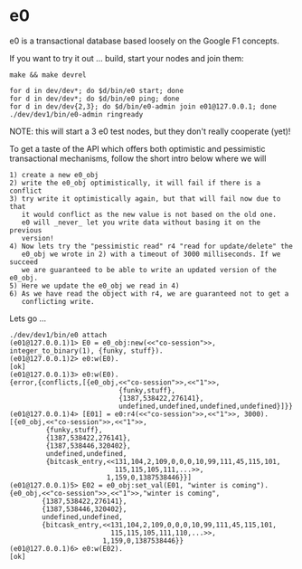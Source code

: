 e0
==

e0 is a transactional database based loosely on the Google F1 concepts.

If you want to try it out ... build, start your nodes and join them:

    make && make devrel

    for d in dev/dev*; do $d/bin/e0 start; done
    for d in dev/dev*; do $d/bin/e0 ping; done
    for d in dev/dev{2,3}; do $d/bin/e0-admin join e01@127.0.0.1; done
    ./dev/dev1/bin/e0-admin ringready

NOTE: this will start a 3 e0 test nodes, but they don't really cooperate (yet)!

To get a taste of the API which offers both optimistic and pessimistic
transactional mechanisms, follow the short intro below where we will

    1) create a new e0_obj
    2) write the e0_obj optimistically, it will fail if there is a conflict
    3) try write it optimistically again, but that will fail now due to that
       it would conflict as the new value is not based on the old one.
       e0 will _never_ let you write data without basing it on the previous
       version!
    4) Now lets try the "pessimistic read" r4 "read for update/delete" the 
       e0_obj we wrote in 2) with a timeout of 3000 milliseconds. If we succeed
       we are guaranteed to be able to write an updated version of the e0_obj.
    5) Here we update the e0_obj we read in 4)
    6) As we have read the object with r4, we are guaranteed not to get a 
       conflicting write. 

Lets go ...

    ./dev/dev1/bin/e0 attach
    (e01@127.0.0.1)1> E0 = e0_obj:new(<<"co-session">>, integer_to_binary(1), {funky, stuff}).
    (e01@127.0.0.1)2> e0:w(E0).
    [ok]
    (e01@127.0.0.1)3> e0:w(E0).
    {error,{conflicts,[{e0_obj,<<"co-session">>,<<"1">>,
                               {funky,stuff},
                               {1387,538422,276141},
                               undefined,undefined,undefined,undefined}]}}
    (e01@127.0.0.1)4> [E01] = e0:r4(<<"co-session">>,<<"1">>, 3000). 
    [{e0_obj,<<"co-session">>,<<"1">>,
             {funky,stuff},
             {1387,538422,276141},
             {1387,538446,320402},
             undefined,undefined,
             {bitcask_entry,<<131,104,2,109,0,0,0,10,99,111,45,115,101,
                              115,115,105,111,...>>,
                            1,159,0,1387538446}}]
    (e01@127.0.0.1)5> E02 = e0_obj:set_val(E01, "winter is coming").
    {e0_obj,<<"co-session">>,<<"1">>,"winter is coming",
            {1387,538422,276141},
            {1387,538446,320402},
            undefined,undefined,
            {bitcask_entry,<<131,104,2,109,0,0,0,10,99,111,45,115,101,
                             115,115,105,111,110,...>>,
                           1,159,0,1387538446}}
    (e01@127.0.0.1)6> e0:w(E02).
    [ok]




